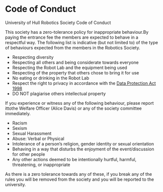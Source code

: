# Code of Conduct
University of Hull Robotics Society Code of Conduct

This society has a zero-tolerance policy for inappropriate behaviour.By paying the entrance fee the members are expected to behave in a respectful way. The following list is indicative (but not limited to) of the type of behaviours expected from the members in the Robotics Society.

  * Respecting diversity
  * Respecting all others and being considerate towards everyone
  * Respecting the Robot Lab and the equipment being used
  * Respecting of the property that others chose to bring it for use
  * No eating or drinking in the Robot Lab
  * Respect the right to privacy in accordance with the [Data Protection Act 1998](https://www.legislation.gov.uk/ukpga/1998/29/contents) 
  * DO NOT plagiarise others intellectual property 
	
If you experience or witness any of the following behaviour, please report ittothe Welfare Officer (Alice Davis) or any of the society committee immediately.
  * Racism
  * Sexism
  * Sexual Harassment
  * Abuse: Verbal or Physical
  * Intolerance of a person’s religion, gender identity or sexual orientation
  * Behaving in a way that disturbs the enjoyment of the event/discussion for other people
  * Any other actions deemed to be intentionally hurtful, harmful, threatening, or inappropriate 

As there is a zero tolerance towards any of these, if you break any of the rules you will be removed from the society and you will be reported to the university.
